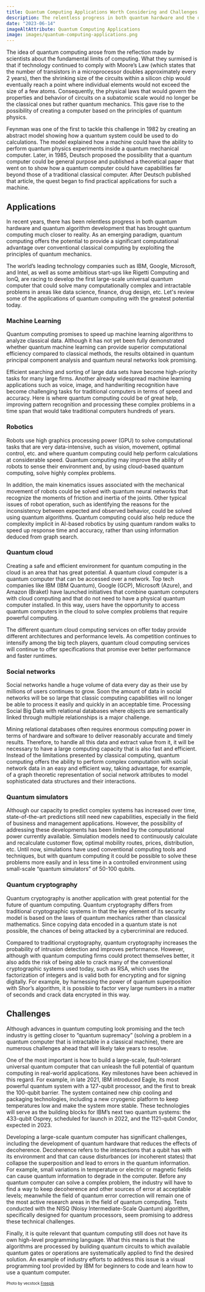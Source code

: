 ```yaml
---
title: Quantum Computing Applications Worth Considering and Challenges
description: The relentless progress in both quantum hardware and the development of quantum algorithms has brought quantum computing much closer to real-life use cases. As an emerging paradigm, quantum computing offers the potential to provide a significant computational advantage over conventional classical computing by exploiting the principles of quantum mechanics, and this article dives into some of the upcoming applications with the greatest practical potential.
date: "2023-06-14"
imageAltAttribute: Quantum Computing Applications
image: images/quantum-computing-applications.png
---
```


The idea of quantum computing arose from the reflection made by scientists about the fundamental limits of computing. What they surmised is that if technology continued to comply with Moore’s Law (which states that the number of transistors in a microprocessor doubles approximately every 2 years), then the shrinking size of the circuits within a silicon chip would eventually reach a point where individual elements would not exceed the size of a few atoms. Consequently, the physical laws that would govern the properties and behavior of circuits on a subatomic scale would no longer be the classical ones but rather quantum mechanics. This gave rise to the possibility of creating a computer based on the principles of quantum physics.

Feynman was one of the first to tackle this challenge in 1982 by creating an abstract model showing how a quantum system could be used to do calculations. The model explained how a machine could have the ability to perform quantum physics experiments inside a quantum mechanical computer. Later, in 1985, Deutsch proposed the possibility that a quantum computer could be general purpose and published a theoretical paper that went on to show how a quantum computer could have capabilities far beyond those of a traditional classical computer. After Deutsch published that article, the quest began to find practical applications for such a machine.

## Applications
In recent years, there has been relentless progress in both quantum hardware and quantum algorithm development that has brought quantum computing much closer to reality. As an emerging paradigm, quantum computing offers the potential to provide a significant computational advantage over conventional classical computing by exploiting the principles of quantum mechanics. 

The world’s leading technology companies such as IBM, Google, Microsoft, and Intel, as well as some ambitious start-ups like Rigetti Computing and IonQ, are racing to develop the first large-scale universal quantum computer that could solve many computationally complex and intractable problems in areas like data science, finance, drug design, etc. 
Let's review some of the applications of quantum computing with the greatest potential today.

### Machine Learning
Quantum computing promises to speed up machine learning algorithms to analyze classical data. Although it has not yet been fully demonstrated whether quantum machine learning can provide superior computational efficiency compared to classical methods, the results obtained in quantum principal component analysis and quantum neural networks look promising. 

Efficient searching and sorting of large data sets have become high-priority tasks for many large firms. Another already widespread machine learning applications such as voice, image, and handwriting recognition have become challenging tasks for traditional computers in terms of speed and accuracy. Here is where quantum computing could be of great help, improving pattern recognition and processing these complex problems in a time span that would take traditional computers hundreds of years.

### Robotics
Robots use high graphics processing power (GPU) to solve computational tasks that are very data-intensive, such as vision, movement, optimal control, etc. and where quantum computing could help perform calculations at considerable speed. Quantum computing may improve the ability of robots to sense their environment and, by using cloud-based quantum computing, solve highly complex problems. 

In addition, the main kinematics issues associated with the mechanical movement of robots could be solved with quantum neural networks that recognize the moments of friction and inertia of the joints. Other typical issues of robot operation, such as identifying the reasons for the inconsistency between expected and observed behavior, could be solved using quantum algorithms. Quantum computing could also help reduce the complexity implicit in AI-based robotics by using quantum random walks to speed up response time and accuracy, rather than using information deduced from graph search.

### Quantum cloud
Creating a safe and efficient environment for quantum computing in the cloud is an area that has great potential. A quantum cloud computer is a quantum computer that can be accessed over a network. Top tech companies like IBM (IBM Quantum), Google (GCP), Microsoft (Azure), and Amazon (Braket) have launched initiatives that combine quantum computers with cloud computing and that do not need to have a physical quantum computer installed. In this way, users have the opportunity to access quantum computers in the cloud to solve complex problems that require powerful computing. 

The different quantum cloud computing services on offer today provide different architectures and performance levels. As competition continues to intensify among the big tech players, quantum cloud computing services will continue to offer specifications that promise ever better performance and faster runtimes.

### Social networks
Social networks handle a huge volume of data every day as their use by millions of users continues to grow. Soon the amount of data in social networks will be so large that classic computing capabilities will no longer be able to process it easily and quickly in an acceptable time. Processing Social Big Data with relational databases where objects are semantically linked through multiple relationships is a major challenge. 

Mining relational databases often requires enormous computing power in terms of hardware and software to deliver reasonably accurate and timely results. Therefore, to handle all this data and extract value from it, it will be necessary to have a large computing capacity that is also fast and efficient. Instead of the limitations presented by classical computing, quantum computing offers the ability to perform complex computation with social network data in an easy and efficient way, taking advantage, for example, of a graph theoretic representation of social network attributes to model sophisticated data structures and their interactions.

### Quantum simulators
Although our capacity to predict complex systems has increased over time, state-of-the-art predictions still need new capabilities, especially in the field of business and management applications. However, the possibility of addressing these developments has been limited by the computational power currently available. Simulation models need to continuously calculate and recalculate customer flow, optimal mobility routes, prices, distribution, etc. Until now, simulations have used conventional computing tools and techniques, but with quantum computing it could be possible to solve these problems more easily and in less time in a controlled environment using small-scale “quantum simulators” of 50-100 qubits. 

### Quantum cryptography
Quantum cryptography is another application with great potential for the future of quantum computing. Quantum cryptography differs from traditional cryptographic systems in that the key element of its security model is based on the laws of quantum mechanics rather than classical mathematics. Since copying data encoded in a quantum state is not possible, the chances of being attacked by a cybercriminal are reduced. 

Compared to traditional cryptography, quantum cryptography increases the probability of intrusion detection and improves performance. However, although with quantum computing firms could protect themselves better, it also adds the risk of being able to crack many of the conventional cryptographic systems used today, such as RSA, which uses the factorization of integers and is valid both for encrypting and for signing digitally. For example, by harnessing the power of quantum superposition with Shor’s algorithm, it is possible to factor very large numbers in a matter of seconds and crack data encrypted in this way.

## Challenges
Although advances in quantum computing look promising and the tech industry is getting closer to “quantum supremacy” (solving a problem in a quantum computer that is intractable in a classical machine), there are numerous challenges ahead that will likely take years to resolve. 

One of the most important is how to build a large-scale, fault-tolerant universal quantum computer that can unleash the full potential of quantum computing in real-world applications. Key milestones have been achieved in this regard. For example, in late 2021, IBM introduced Eagle, its most powerful quantum system with a 127-qubit processor, and the first to break the 100-qubit barrier. The system contained new chip cooling and packaging technologies, including a new cryogenic platform to keep temperatures low and make the system more stable. These technologies will serve as the building blocks for IBM’s next two quantum systems: the 433-qubit Osprey, scheduled for launch in 2022, and the 1121-qubit Condor, expected in 2023.

Developing a large-scale quantum computer has significant challenges, including the development of quantum hardware that reduces the effects of decoherence. Decoherence refers to the interactions that a qubit has with its environment and that can cause disturbances (or incoherent states) that collapse the superposition and lead to errors in the quantum information. For example, small variations in temperature or electric or magnetic fields can cause quantum information to degrade in the computer. 
Before any quantum computer can solve a complex problem, the industry will have to find a way to keep decoherence and other sources of error at acceptable levels; meanwhile the field of quantum error correction will remain one of the most active research areas in the field of quantum computing. Tests conducted with the NISQ (Noisy Intermediate-Scale Quantum) algorithm, specifically designed for quantum processors, seem promising to address these technical challenges.

Finally, it is quite relevant that quantum computing still does not have its own high-level programming language. What this means is that the algorithms are processed by building quantum circuits to which available quantum gates or operations are systematically applied to find the desired solution. An example of industry efforts to address this issue is a visual programming tool provided by IBM for beginners to code and learn how to use a quantum computer.

<p style= "font-size:10px;">Photo by vecstock <a href="https://www.freepik.es/foto-gratis/resplandeciente-complejidad-chips-informaticos-industria-electronica-generada-ia_42586641.htm#&position=0&from_view=search&track=ais">Freepik</a></p>